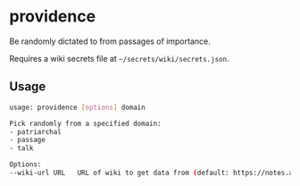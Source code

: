# providence

Be randomly dictated to from passages of importance.

Requires a wiki secrets file at `~/secrets/wiki/secrets.json`.

## Usage

```bash
usage: providence [options] domain

Pick randomly from a specified domain:
- patriarchal
- passage
- talk

Options:
--wiki-url URL   URL of wiki to get data from (default: https://notes.andrewtorgesen.com)

```

